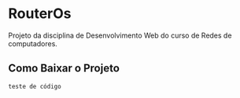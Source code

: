 # RouterOs
Projeto da disciplina de Desenvolvimento Web do curso de Redes de computadores.

## Como Baixar o Projeto

```
teste de código
```
